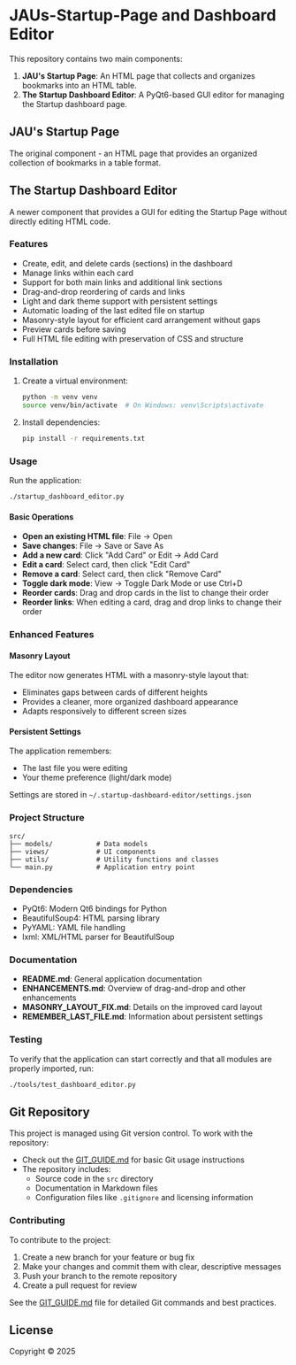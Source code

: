 # JAUs-Startup-Page and Dashboard Editor

This repository contains two main components:

1. **JAU's Startup Page**: An HTML page that collects and organizes bookmarks into an HTML table.
2. **The Startup Dashboard Editor**: A PyQt6-based GUI editor for managing the Startup dashboard page.

## JAU's Startup Page

The original component - an HTML page that provides an organized collection of bookmarks in a table format.

## The Startup Dashboard Editor

A newer component that provides a GUI for editing the Startup Page without directly editing HTML code.

### Features

- Create, edit, and delete cards (sections) in the dashboard
- Manage links within each card
- Support for both main links and additional link sections
- Drag-and-drop reordering of cards and links
- Light and dark theme support with persistent settings
- Automatic loading of the last edited file on startup
- Masonry-style layout for efficient card arrangement without gaps
- Preview cards before saving
- Full HTML file editing with preservation of CSS and structure

### Installation

1. Create a virtual environment:
   ```bash
   python -m venv venv
   source venv/bin/activate  # On Windows: venv\Scripts\activate
   ```

2. Install dependencies:
   ```bash
   pip install -r requirements.txt
   ```

### Usage

Run the application:
```bash
./startup_dashboard_editor.py
```

#### Basic Operations

- **Open an existing HTML file**: File → Open
- **Save changes**: File → Save or Save As
- **Add a new card**: Click "Add Card" or Edit → Add Card
- **Edit a card**: Select card, then click "Edit Card"
- **Remove a card**: Select card, then click "Remove Card"
- **Toggle dark mode**: View → Toggle Dark Mode or use Ctrl+D
- **Reorder cards**: Drag and drop cards in the list to change their order
- **Reorder links**: When editing a card, drag and drop links to change their order

### Enhanced Features

#### Masonry Layout

The editor now generates HTML with a masonry-style layout that:
- Eliminates gaps between cards of different heights
- Provides a cleaner, more organized dashboard appearance
- Adapts responsively to different screen sizes

#### Persistent Settings

The application remembers:
- The last file you were editing
- Your theme preference (light/dark mode)

Settings are stored in `~/.startup-dashboard-editor/settings.json`

### Project Structure

```
src/
├── models/           # Data models
├── views/            # UI components
├── utils/            # Utility functions and classes
└── main.py           # Application entry point
```

### Dependencies

- PyQt6: Modern Qt6 bindings for Python
- BeautifulSoup4: HTML parsing library
- PyYAML: YAML file handling
- lxml: XML/HTML parser for BeautifulSoup

### Documentation

- **README.md**: General application documentation
- **ENHANCEMENTS.md**: Overview of drag-and-drop and other enhancements
- **MASONRY_LAYOUT_FIX.md**: Details on the improved card layout
- **REMEMBER_LAST_FILE.md**: Information about persistent settings

### Testing

To verify that the application can start correctly and that all modules are properly imported, run:

```bash
./tools/test_dashboard_editor.py
```

## Git Repository

This project is managed using Git version control. To work with the repository:

- Check out the [GIT_GUIDE.md](GIT_GUIDE.md) for basic Git usage instructions
- The repository includes:
  - Source code in the `src` directory
  - Documentation in Markdown files
  - Configuration files like `.gitignore` and licensing information

### Contributing

To contribute to the project:

1. Create a new branch for your feature or bug fix
2. Make your changes and commit them with clear, descriptive messages
3. Push your branch to the remote repository
4. Create a pull request for review

See the [GIT_GUIDE.md](GIT_GUIDE.md) file for detailed Git commands and best practices.

## License

Copyright © 2025
